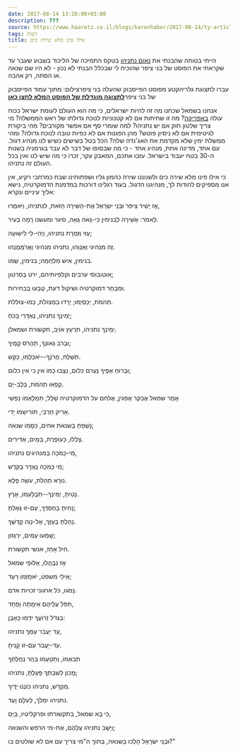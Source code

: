 ```yaml
---
date: 2017-08-14 13:20:00+03:00
description: ???
source: https://www.haaretz.co.il/blogs/karenhaber/2017-08-14/ty-article/0000017f-f8fd-d460-afff-fbff65430000
tags: דעות
title: אילו פינו מלא שירה כים
---
```


הייתי בטוחה שהבנתי את [נאום נתניהו](/news/politi/2017-08-10/ty-article/.premium/0000017f-db8d-df9c-a17f-ff9d3d490000) בטקס התמיכה של הליכוד בשבוע שעבר עד שקראתי את הפוסט של בני ציפר שהוכיח לי שבכלל הבנתי לא נכון - לא היו שם שנאה או הסתה, רק אהבה. 

 עברו לתצוגת גלריהקטע מפוסט הפייסבוק שהעלה בני ציפרצילום: מתוך עמוד הפייסבוק של בני ציפר[**לתצוגה מוגדלת של הפוסט המלא לחצו כאן**](http://haaretz.co.il/polopoly_fs/1.4347403.1502705375!/image/2285893496.jpg) 

אנחנו בשמאל שכחנו מה זה להיות ישראלים, כי מה הוא העולם לעומת ישראל ככוח עולה [באפריקה](/news/politics/2016-07-07/ty-article/.premium/0000017f-e2a0-d9aa-afff-fbf8d7de0000)? מה זו שחיתות אם לא קטנוניות לנוכח גדולתו של ראש הממשלה? מי צריך שלטון חוק אם יש נתניהו? למה שומרי סף אם אפשר מקורבים? מהי ביקורת לגיטימית אם לא ניסיון פוטש? מהן הפגנות אם לא כפיות טובה לנוכח גדולה? ומהי ממשלת ימין שלא מקדמת את האג'נדה שלה? הכל בטל בשישים כשיש לנו מנהיג דגול. עם אחד, מדינה אחת, מנהיג אחד - כי מה שבסופו של דבר לא עבד בגרמניה בשנות ה-30 בטח יעבוד בישראל. עזבו אתכם, המאבק עקר, זכרו כי מה שיש לנו ואין בכל העולם זה נתניהו. 

כי אילו פינו מלא שירה כים ולשנוננו שירה כהמון גליו ושפתותינו שבח כמרחבי רקיע, אין אנו מספיקים להודות לך, מנהיגנו הדגול. בעוד רגלינו דורכות במדמנת הדמוקרטיה, נישא אליך עיניים ונקרא: 

אָז יָשִׁיר ציפר וּבְנֵי יִשְׂרָאֵל אֶת-הַשִּׁירָה הַזֹּאת, לנתניהו, וַיֹּאמְרוּ, 

לֵאמֹר: אָשִׁירָה לַבנימין כִּי-גָאֹה גָּאָה, סיגר ומעשנו רָמָה בַעיר. 

עָזִּי וְזִמְרָת נתניהו, וַיְהִי-לִי לִישׁוּעָה; 

זֶה מנהיגי וְאַנְוֵהוּ, נתניהו מנהיגי וַאֲרֹמְמֶנְהוּ. 

בנימין, אִישׁ מִלְחָמָה; בנימין, שְׁמוֹ. 

אוטובוסי ערבים וקלפיותיהם, ירט בַסרטון; 

וּמִבְחַר דמוקרטיה ושיקול דעת, טֻבְּעוּ בְבחירות. 

תְּהֹמֹת, יְכַסְיֻמוּ; יָרְדוּ בִמְצוֹלֹת, כְּמוֹ-צוללת. 

יְמִינְךָ נתניהו, נֶאְדָּרִי בַּכֹּחַ; 

יְמִינְךָ נתניהו, תִּרְעַץ אוֹיֵב, תקשורת ושמאלן. 

וּבְרֹב גְּאוֹנְךָ, תַּהֲרֹס קָמֶיךָ; 

תְּשַׁלַּח, חֲרֹנְךָ--יֹאכְלֵמוֹ, כַּקַּשׁ. 

וּבְרוּחַ אַפֶּיךָ נֶעֶרם כלום, נִצְּבוּ כְמוֹ אין כי אין כלום; 

קָפְאוּ תְהֹמֹת, בְּלֶב-יָם. 

אָמַר שמאל אֶבקר אַפגין, אֲלחם על הדמוקרטיה שָׁלָל; תִּמְלָאֵמוֹ נַפְשִׁי 

אָרִיק חַרְבִּי, תּוֹרִישֵׁמוֹ יָדִי. 

נָשַׁפְתָּ בְשנאת אחים, כִּסָּמוֹ שנאה; 

צָלְלוּ, כַּעוֹפֶרֶת, בְּמַיִם, אַדִּירִים. 

מִי-כָמֹכָה בָּמנהיגים נתניהו, 

מִי כָּמֹכָה נֶאְדָּר בַּקֹּדֶשׁ; 

נוֹרָא תְהִלֹּת, עֹשֵׂה פֶלֶא. 

נָטִיתָ, יְמִינְךָ--תִּבְלָעֵמוֹ, אָרֶץ. 

נָחִיתָ בְחַסְדְּךָ, עַם-זוּ גָּאָלְתָּ; 

נֵהַלְתָּ בְעָזְּךָ, אֶל-נְוֵה קָדְשֶׁךָ. 

שָׁמְעוּ עַמִּים, יִרְגָּזוּן; 

חִיל אָחַז, אנשי תקשורת. 

אָז נִבְהֲלוּ, אַלּוּפֵי שמאל 

אֵילֵי משפט, יֹאחֲזֵמוֹ רָעַד; 

נָמֹגוּ, כֹּל ארגוני זכויות אדם. 

תִּפֹּל עֲלֵיהֶם אֵימָתָה וָפַחַד, 

בִּגְדֹל זְרוֹעֲךָ יִדְּמוּ כָּאָבֶן: 

עַד יַעֲבֹר עַמְּךָ נתניהו, 

עַד-יַעֲבֹר עַם-זוּ קָנִיתָ. 

תְּבִאֵמוֹ, וְתִטָּעֵמוֹ בְּהַר נַחֲלָתְךָ 

מָכוֹן לְשִׁבְתְּךָ פָּעַלְתָּ, נתניהו; 

מִקְּדָשׁ, נתניהו כּוֹנְנוּ יָדֶיךָ. 

נתניהו יִמְלֹךְ, לְעֹלָם וָעֶד. 

כִּי בָא שמאל, בתקשורתו ופרקליטיו, בַּיָּם, 

וַיָּשֶׁב נתניהו עֲלֵהֶם, אֶת-מי הרפש והשנאה; 

וּבְנֵי יִשְׂרָאֵל הָלְכוּ בַשנאה, בְּתוֹךְ ה"מי צריך עם אם לא שולטים בו?"